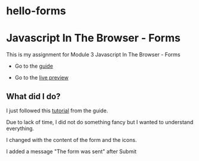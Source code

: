 # hello-forms

# Javascript In The Browser - Forms

This is my assignment for Module 3 Javascript In The Browser - Forms

- Go to the [guide](https://io.tskoli.dev/guides/5f1332d9b279dc27c467cacb)

- Go to the [live preview](https://tristan-sch.github.io/hello-forms)

## What did I do?

I just followed this [tutorial](https://www.freecodecamp.org/news/learn-javascript-form-validation-by-making-a-form/) from the guide.

Due to lack of time, I did not do something fancy but I wanted to understand everything.

I changed with the content of the form and the icons.

I added a message "The form was sent" after Submit
